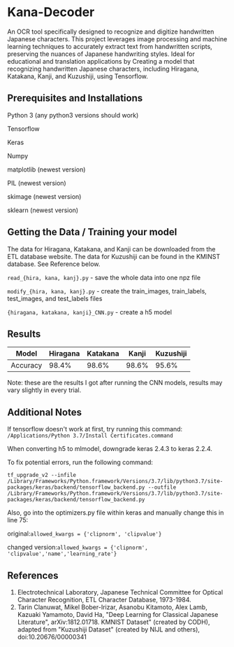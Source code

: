 # Kana-Decoder
An OCR tool specifically designed to recognize and digitize handwritten Japanese characters. This project leverages image processing and machine learning techniques to accurately extract text from handwritten scripts, preserving the nuances of Japanese handwriting styles. Ideal for educational and translation applications by Creating a model that recognizing handwritten Japanese characters, including Hiragana, Katakana, Kanji, and Kuzushiji, using Tensorflow. 

## Prerequisites and Installations
Python 3 (any python3 versions should work)

Tensorflow 

Keras 

Numpy 

matplotlib (newest version)

PIL (newest version)

skimage (newest version)

sklearn (newest version)


## Getting the Data / Training your model
The data for Hiragana, Katakana, and Kanji can be downloaded from the ETL database website. The data for Kuzushiji can be found in the KMINST database. See Reference below.

`read_{hira, kana, kanj}.py` - save the whole data into one npz file 

`modify_{hira, kana, kanj}.py` - create the train_images, train_labels, test_images, and test_labels files

`{hiragana, katakana, kanji}_CNN.py` - create a h5 model

## Results

|Model   |Hiragana|Katakana|Kanji|Kuzushiji|
|---|---|---|---|---|
|Accuracy|98.4%|98.6%|98.6%|95.6%|

Note: these are the results I got after running the CNN models, results may vary slightly in every trial.

## Additional Notes
If tensorflow doesn't work at first, try running this command: `/Applications/Python 3.7/Install Certificates.command`

When converting h5 to mlmodel, downgrade keras 2.4.3 to keras 2.2.4.

To fix potential errors, run the following command:
```
tf_upgrade_v2 --infile /Library/Frameworks/Python.framework/Versions/3.7/lib/python3.7/site-packages/keras/backend/tensorflow_backend.py --outfile /Library/Frameworks/Python.framework/Versions/3.7/lib/python3.7/site-packages/keras/backend/tensorflow_backend.py
```
Also, go into the optimizers.py file within keras and manually change this in line 75:

original:`allowed_kwargs = {'clipnorm', 'clipvalue'}`

changed version:`allowed_kwargs = {'clipnorm', 'clipvalue','name','learning_rate'}`

## References
1. Electrotechnical Laboratory, Japanese Technical Committee for Optical Character Recognition, ETL Character Database, 1973-1984.
2. Tarin Clanuwat, Mikel Bober-Irizar, Asanobu Kitamoto, Alex Lamb, Kazuaki Yamamoto, David Ha, "Deep Learning for Classical Japanese Literature", arXiv:1812.01718. 
   KMNIST Dataset" (created by CODH), adapted from "Kuzushiji Dataset" (created by NIJL and others), doi:10.20676/00000341
